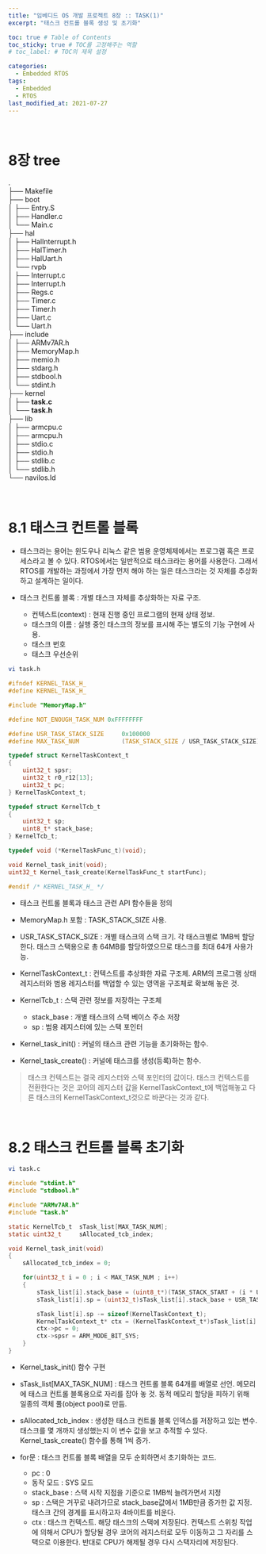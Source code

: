 ```yaml
---
title: "임베디드 OS 개발 프로젝트 8장 :: TASK(1)"
excerpt: "태스크 컨트롤 블록 생성 및 초기화"

toc: true # Table of Contents
toc_sticky: true # TOC를 고정해주는 역할 
# toc_label: # TOC의 제목 설정

categories:
  - Embedded RTOS
tags:
  - Embedded
  - RTOS
last_modified_at: 2021-07-27
---
```


<br/>

# 8장 tree

.  
├── Makefile  
├── boot  
│   ├── Entry.S  
│   ├── Handler.c  
│   └── Main.c  
├── hal  
│   ├── HalInterrupt.h  
│   ├── HalTimer.h  
│   ├── HalUart.h  
│   └── rvpb  
│       ├── Interrupt.c  
│       ├── Interrupt.h  
│       ├── Regs.c  
│       ├── Timer.c  
│       ├── Timer.h  
│       ├── Uart.c  
│       └── Uart.h  
├── include  
│   ├── ARMv7AR.h  
│   ├── MemoryMap.h  
│   ├── memio.h  
│   ├── stdarg.h  
│   ├── stdbool.h  
│   └── stdint.h  
├── kernel  
│   ├── **task.c**  
│   └── **task.h**  
├── lib  
│   ├── armcpu.c  
│   ├── armcpu.h  
│   ├── stdio.c  
│   ├── stdio.h  
│   ├── stdlib.c  
│   └── stdlib.h  
└── navilos.ld

<br/>

# 8.1 태스크 컨트롤 블록

- 태스크라는 용어는 윈도우나 리눅스 같은 범용 운영체제에서는 프로그램 혹은 프로세스라고 볼 수 있다. RTOS에서는 일반적으로 태스크라는 용어를 사용한다. 그래서 RTOS를 개발하는 과정에서 가장 먼저 해야 하는 일은 태스크라는 것 자체를 추상화하고 설계하는 일이다.

- 태스크 컨트롤 블록 : 개별 태스크 자체를 추상화하는 자료 구조. 
  - 컨텍스트(context) : 현재 진행 중인 프로그램의 현재 상태 정보.
  - 태스크의 이름 : 실행 중인 태스크의 정보를 표시해 주는 별도의 기능 구현에 사용.
  - 태스크 번호
  - 태스크 우선순위


```bash
vi task.h
```

```c
#ifndef KERNEL_TASK_H_
#define KERNEL_TASK_H_

#include "MemoryMap.h"

#define NOT_ENOUGH_TASK_NUM 0xFFFFFFFF

#define USR_TASK_STACK_SIZE     0x100000
#define MAX_TASK_NUM            (TASK_STACK_SIZE / USR_TASK_STACK_SIZE)

typedef struct KernelTaskContext_t
{
    uint32_t spsr;
    uint32_t r0_r12[13];
    uint32_t pc;
} KernelTaskContext_t;

typedef struct KernelTcb_t
{
    uint32_t sp;
    uint8_t* stack_base;
} KernelTcb_t;

typedef void (*KernelTaskFunc_t)(void);

void Kernel_task_init(void);
uint32_t Kernel_task_create(KernelTaskFunc_t startFunc);

#endif /* KERNEL_TASK_H_ */
```

- 태스크 컨트롤 블록과 태스크 관련 API 함수들을 정의

- MemoryMap.h 포함 : TASK_STACK_SIZE 사용.

- USR_TASK_STACK_SIZE : 개별 태스크의 스택 크기. 각 태스크별로 1MB씩 할당한다. 태스크 스택용으로 총 64MB를 할당하였으므로 태스크를 최대 64개 사용가능.

- KernelTaskContext_t : 컨텍스트를 추상화한 자료 구조체. ARM의 프로그램 상태 레지스터와 범용 레지스터를 백업할 수 있는 영역을 구조체로 확보해 놓은 것. 

- KernelTcb_t : 스택 관련 정보를 저장하는 구조체
  - stack_base : 개별 태스크의 스택 베이스 주소 저장
  - sp : 범용 레지스터에 있는 스택 포인터

- Kernel_task_init() : 커널의 태스크 관련 기능을 초기화하는 함수.

- Kernel_task_create() : 커널에 태스크를 생성(등록)하는 함수.

>태스크 컨텍스트는 결국 레지스터와 스택 포인터의 값이다. 태스크 컨텍스트를 전환한다는 것은 코어의 레지스터 값을 KernelTaskContext_t에 백업해놓고 다른 태스크의 KernelTaskContext_t것으로 바꾼다는 것과 같다. 

<br/>

# 8.2 태스크 컨트롤 블록 초기화

```bash
vi task.c
```

```c
#include "stdint.h"
#include "stdbool.h"

#include "ARMv7AR.h"
#include "task.h"

static KernelTcb_t  sTask_list[MAX_TASK_NUM];
static uint32_t     sAllocated_tcb_index;

void Kernel_task_init(void)
{
    sAllocated_tcb_index = 0;

    for(uint32_t i = 0 ; i < MAX_TASK_NUM ; i++)
    {
        sTask_list[i].stack_base = (uint8_t*)(TASK_STACK_START + (i * USR_TASK_STACK_SIZE));
        sTask_list[i].sp = (uint32_t)sTask_list[i].stack_base + USR_TASK_STACK_SIZE - 4;

        sTask_list[i].sp -= sizeof(KernelTaskContext_t);
        KernelTaskContext_t* ctx = (KernelTaskContext_t*)sTask_list[i].sp;
        ctx->pc = 0;
        ctx->spsr = ARM_MODE_BIT_SYS;
    }
}
```

- Kernel_task_init() 함수 구현

- sTask_list[MAX_TASK_NUM] : 태스크 컨트롤 블록 64개를 배열로 선언. 메모리에 태스크 컨트롤 블록용으로 자리를 잡아 놓 것. 동적 메모리 할당을 피하기 위해 일종의 객체 풀(object pool)로 만듬.

- sAllocated_tcb_index : 생성한 태스크 컨트롤 블록 인덱스를 저장하고 있는 변수. 태스크를 몇 개까지 생성했는지 이 변수 값을 보고 추적할 수 있다. Kernel_task_create() 함수를 통해 1씩 증가.

- for문 : 태스크 컨트롤 블록 배열을 모두 순회하면서 초기화하는 코드.
  - pc : 0
  - 동작 모드 : SYS 모드
  - stack_base : 스택 시작 지점을 기준으로 1MB씩 늘려가면서 지정
  - sp : 스택은 거꾸로 내려가므로 stack_base값에서 1MB만큼 증가한 값 지정. 태스크 간의 경계를 표시하고자 4바이트를 비운다.
  - ctx : 태스크 컨텍스트. 해당 태스크의 스택에 저장된다. 컨텍스트 스위칭 작업에 의해서 CPU가 할당될 경우 코어의 레지스터로 모두 이동하고 그 자리를 스택으로 이용한다. 반대로 CPU가 해제될 경우 다시 스택자리에 저장된다.



